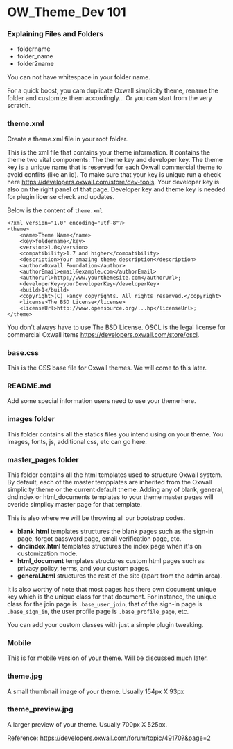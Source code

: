 # OW_Theme_Dev 101

### Explaining Files and Folders
- foldername
- folder_name
- folder2name

You can not have whitespace in your folder name.

For a quick boost, you cam duplicate Oxwall simplicity theme, rename the folder and customize them accordingly... Or you can start from the very scratch. 

### theme.xml
Create a theme.xml file in your root folder.

This is the xml file that contains your theme information. It contains the theme two vital components: The theme key and developer key. The theme key is a unique name that is reserved for each Oxwall commercial theme to avoid conflits (like an id). To make sure that your key is unique run a check here <https://developers.oxwall.com/store/dev-tools>. Your developer key is also on the right panel of that page. Developer key and theme key is needed for plugin license check and updates.

Below is the content of `theme.xml`

```
<?xml version="1.0" encoding="utf-8"?>
<theme>
    <name>Theme Name</name>
    <key>foldername</key>
    <version>1.0</version>
    <compatibility>1.7 and higher</compatibility>
    <description>Your amazing theme description</description>
    <author>Oxwall Foundation</author>
    <authorEmail>email@example.com</authorEmail>
    <authorUrl>http://www.yourthemesite.com</authorUrl>;
    <developerKey>yourDeveloperKey</developerKey>
    <build>1</build>
    <copyright>(C) Fancy copyrights. All rights reserved.</copyright>
    <license>The BSD License</license>
    <licenseUrl>http://www.opensource.org/...hp</licenseUrl>;
</theme>
```

You don't always have to use The BSD License. OSCL is the legal license for commercial Oxwall items <https://developers.oxwall.com/store/oscl>.


### base.css
This is the CSS base file for Oxwall themes. We will come to this later.

### README.md
Add some special information users need to use your theme here.

### images folder
This folder contains all the statics files you intend using on your theme. You images, fonts, js, additional css, etc can go here.

### master_pages folder
This folder contains all the html templates used to structure Oxwall system. By default, each of the master tempplates are inherited from the Oxwall simplicity theme or the current default theme. Adding any of blank, general, dndindex or html_documents templates to your theme master pages will overide simplicy master page for that template.
 
This is also where we will be throwing all our bootstrap codes.

- **blank.html** templates structures the blank pages such as the sign-in page, forgot password page, email verification page, etc.
- **dndindex.html** templates structures the index page when it's on customization mode.
- **html_document** templates structures custom html pages such as privacy policy, terms, and your custom pages.
- **general.html** structures the rest of the site (apart from the admin area).

It is also worthy of note that most pages has there own document unique key which is the unique class for that document. For instance, the unique class for the join page is `.base_user_join`, that of the sign-in page is `.base_sign_in`, the user profile page is  `.base_profile_page`, etc.

You can add your custom classes with just a simple plugin tweaking.

### Mobile
This is for mobile version of your theme. Will be discussed much later.

### theme.jpg
A small thumbnail image of your theme. Usually 154px X 93px
 
### theme_preview.jpg
A larger preview of your theme. Usually 700px X 525px.



Reference: <https://developers.oxwall.com/forum/topic/49170?&page=2>